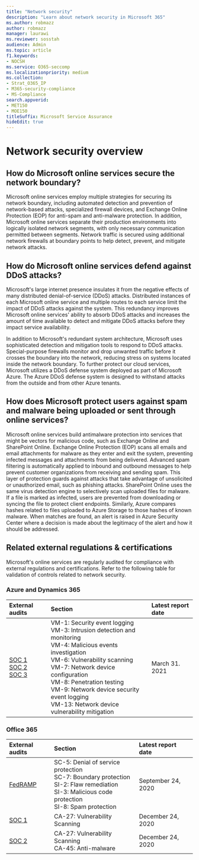 ```yaml
---
title: "Network security"
description: "Learn about network security in Microsoft 365"
ms.author: robmazz
author: robmazz
manager: laurawi
ms.reviewer: sosstah
audience: Admin
ms.topic: article
f1.keywords:
- NOCSH
ms.service: O365-seccomp
ms.localizationpriority: medium
ms.collection:
- Strat_O365_IP
- M365-security-compliance
- MS-Compliance
search.appverid:
- MET150
- MOE150
titleSuffix: Microsoft Service Assurance
hideEdit: true
---
```


# Network security overview

## How do Microsoft online services secure the network boundary?

Microsoft online services employ multiple strategies for securing its network boundary, including automated detection and prevention of network-based attacks, specialized firewall devices, and Exchange Online Protection (EOP) for anti-spam and anti-malware protection. In addition, Microsoft online services separate their production environments into logically isolated network segments, with only necessary communication permitted between segments. Network traffic is secured using additional network firewalls at boundary points to help detect, prevent, and mitigate network attacks.

## How do Microsoft online services defend against DDoS attacks?

Microsoft's large internet presence insulates it from the negative effects of many distributed denial-of-service (DDoS) attacks. Distributed instances of each Microsoft online service and multiple routes to each service limit the impact of DDoS attacks against the system. This redundancy improves Microsoft online services' ability to absorb DDoS attacks and increases the amount of time available to detect and mitigate DDoS attacks before they impact service availability.

In addition to Microsoft's redundant system architecture, Microsoft uses sophisticated detection and mitigation tools to respond to DDoS attacks. Special-purpose firewalls monitor and drop unwanted traffic before it crosses the boundary into the network, reducing stress on systems located inside the network boundary. To further protect our cloud services, Microsoft utilizes a DDoS defense system deployed as part of Microsoft Azure. The Azure DDoS defense system is designed to withstand attacks from the outside and from other Azure tenants.

## How does Microsoft protect users against spam and malware being uploaded or sent through online services?

Microsoft online services build antimalware protection into services that might be vectors for malicious code, such as Exchange Online and SharePoint Online. Exchange Online Protection (EOP) scans all emails and email attachments for malware as they enter and exit the system, preventing infected messages and attachments from being delivered. Advanced spam filtering is automatically applied to inbound and outbound messages to help prevent customer organizations from receiving and sending spam. This layer of protection guards against attacks that take advantage of unsolicited or unauthorized email, such as phishing attacks. SharePoint Online uses the same virus detection engine to selectively scan uploaded files for malware. If a file is marked as infected, users are prevented from downloading or syncing the file to protect client endpoints. Similarly, Azure compares hashes related to files uploaded to Azure Storage to those hashes of known malware. When matches are found, an alert is raised in Azure Security Center where a decision is made about the legitimacy of the alert and how it should be addressed.

## Related external regulations & certifications

Microsoft's online services are regularly audited for compliance with external regulations and certifications. Refer to the following table for validation of controls related to network security.

### Azure and Dynamics 365

| **External audits** | **Section** | **Latest report date** |
|:--------------------|:------------|:-----------------------|
| [SOC 1](https://servicetrust.microsoft.com/ViewPage/MSComplianceGuideV3?command=Download&downloadType=Document&downloadId=b8721ebd-af20-42fe-b22f-8332b0a19517&tab=7027ead0-3d6b-11e9-b9e1-290b1eb4cdeb&docTab=7027ead0-3d6b-11e9-b9e1-290b1eb4cdeb_SOC_%2F_SSAE_16_Reports) <br> [SOC 2](https://servicetrust.microsoft.com/ViewPage/MSComplianceGuideV3?command=Download&downloadType=Document&downloadId=234a0f57-83c1-4afc-a586-a0e7a59592f7&tab=7027ead0-3d6b-11e9-b9e1-290b1eb4cdeb&docTab=7027ead0-3d6b-11e9-b9e1-290b1eb4cdeb_SOC_%2F_SSAE_16_Reports) <br> [SOC 3](https://servicetrust.microsoft.com/ViewPage/MSComplianceGuideV3?command=Download&downloadType=Document&downloadId=75c8cbf6-e456-473c-a05e-34fea888ec2a&tab=7027ead0-3d6b-11e9-b9e1-290b1eb4cdeb&docTab=7027ead0-3d6b-11e9-b9e1-290b1eb4cdeb_SOC_%2F_SSAE_16_Reports) | VM-1: Security event logging <br> VM-3: Intrusion detection and monitoring <br> VM-4: Malicious events investigation <br> VM-6: Vulnerability scanning <br> VM-7: Network device configuration <br> VM-8: Penetration testing <br> VM-9: Network device security event logging <br> VM-13: Network device vulnerability mitigation | March 31. 2021 |

### Office 365

| **External audits** | **Section** | **Latest report date** |
|:--------------------|:------------|:-----------------------|
| [FedRAMP](https://compliance.microsoft.com/compliancemanager) | SC-5: Denial of service protection <br> SC-7: Boundary protection <br> SI-2: Flaw remediation <br> SI-3: Malicious code protection <br> SI-8: Spam protection | September 24, 2020 |
| [SOC 1](https://servicetrust.microsoft.com/ViewPage/MSComplianceGuideV3?command=Download&downloadType=Document&downloadId=90df3f9c-3aaf-4dbf-99d0-ca9f2991721b&tab=7027ead0-3d6b-11e9-b9e1-290b1eb4cdeb&docTab=7027ead0-3d6b-11e9-b9e1-290b1eb4cdeb_SOC_%2F_SSAE_16_Reports) | CA-27: Vulnerability Scanning | December 24, 2020 |
| [SOC 2](https://servicetrust.microsoft.com/ViewPage/MSComplianceGuideV3?command=Download&downloadType=Document&downloadId=a73c1738-7892-42b7-acd3-87b6371c53f6&tab=7027ead0-3d6b-11e9-b9e1-290b1eb4cdeb&docTab=7027ead0-3d6b-11e9-b9e1-290b1eb4cdeb_SOC_%2F_SSAE_16_Reports) | CA-27: Vulnerability Scanning <br> CA-45: Anti-malware | December 24, 2020 |